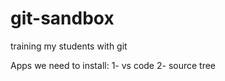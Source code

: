# git-sandbox
training my students with git

Apps we need to install:
1- vs code
2- source tree

  
